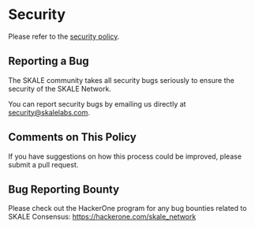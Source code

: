 # Security

Please refer to the [security policy](https://skale.network/security).

## Reporting a Bug

The SKALE community takes all security bugs seriously to ensure the security of the SKALE Network.

You can report security bugs by emailing us directly at [security@skalelabs.com](mailto:security@skalelabs.com).

## Comments on This Policy

If you have suggestions on how this process could be improved, please submit a pull request.

## Bug Reporting Bounty

Please check out the HackerOne program for any bug bounties related to SKALE Consensus: <https://hackerone.com/skale_network>
